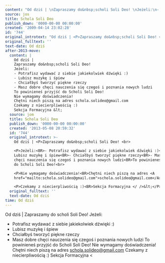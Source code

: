 ```yaml
---
content: "Od dziś | \nZapraszamy do&nbsp;scholi Soli Deo! \nJeżeli:\n- Potrafisz wydawać z siebie jakiekolwiek dźwięki :)\n- Lubisz muzykę i śpiew\n- Chciałbyś tworzyć piękne rzeczy\n- Masz dobre chęci nauczenia się czegoś i poznania nowych ludzi\nTo powinieneś przyjść do Scholi Soli Deo!\nNie wymagamy doświadczenia!\nChętni niech piszą na adres schola.solideo@gmail.com\nCzekamy z niecierpliwością :)\nSekcja Formacyjna &lt;\n\n\n<!--CONTENT FROM OLD SERVER (jos before 2013): Od dziś | \nZapraszamy do&nbsp;scholi Soli Deo! \n\r\n\nJeżeli:\n- Potrafisz wydawać z siebie jakiekolwiek dźwięki :)\n- Lubisz muzykę i śpiew\n- Chciałbyś tworzyć piękne rzeczy\n- Masz dobre chęci nauczenia się czegoś i poznania nowych ludzi\nTo powinieneś przyjść do Scholi Soli Deo!\n\r\n\nNie wymagamy doświadczenia!\nChętni niech piszą na adres schola.solideo@gmail.com\n\r\n\nCzekamy z niecierpliwością :)\nSekcja Formacyjna &lt;\n\n-->"
source: jos
title: Schola Soli Deo
publish_down: '0000-00-00 00:00:00'
created: '2009-04-14 23:02:28'
id: '744'
original_introtext: "Od dziś | <P>Zapraszamy do&nbsp;scholi Soli Deo! <br>\r\n<P>Jeżeli:<BR>- Potrafisz wydawać z siebie jakiekolwiek dźwięki :)<BR>- Lubisz muzykę i śpiew<BR>- Chciałbyś tworzyć piękne rzeczy<BR>- Masz dobre chęci nauczenia się czegoś i poznania nowych ludzi<BR>To powinieneś przyjść do Scholi Soli Deo!<br>\r\n<P>Nie wymagamy doświadczenia!<BR>Chętni niech piszą na adres <A href=\"mailto:schola.solideo@gmail.com\">schola.solideo@gmail.com</A><br>\r\n<P>Czekamy z niecierpliwością :)<BR>Sekcja Formacyjna </ />&lt;</P>"
original_fulltext: ''
text-date: Od dziś
after-2013-move:
  content: |
    Od dziś | 
    Zapraszamy do&nbsp;scholi Soli Deo! 
    Jeżeli:
    - Potrafisz wydawać z siebie jakiekolwiek dźwięki :)
    - Lubisz muzykę i śpiew
    - Chciałbyś tworzyć piękne rzeczy
    - Masz dobre chęci nauczenia się czegoś i poznania nowych ludzi
    To powinieneś przyjść do Scholi Soli Deo!
    Nie wymagamy doświadczenia!
    Chętni niech piszą na adres schola.solideo@gmail.com
    Czekamy z niecierpliwością :)
    Sekcja Formacyjna &lt;
  source: jom
  title: Schola Soli Deo
  publish_down: '0000-00-00 00:00:00'
  created: '2013-05-08 20:59:32'
  id: '744'
  original_introtext: >-
    Od dziś | <P>Zapraszamy do&nbsp;scholi Soli Deo! <br>

    <P>Jeżeli:<BR>- Potrafisz wydawać z siebie jakiekolwiek dźwięki :)<BR>-
    Lubisz muzykę i śpiew<BR>- Chciałbyś tworzyć piękne rzeczy<BR>- Masz dobre
    chęci nauczenia się czegoś i poznania nowych ludzi<BR>To powinieneś przyjść
    do Scholi Soli Deo!<br>

    <P>Nie wymagamy doświadczenia!<BR>Chętni niech piszą na adres <A
    href="mailto:schola.solideo@gmail.com">schola.solideo@gmail.com</A><br>

    <P>Czekamy z niecierpliwością :)<BR>Sekcja Formacyjna </ />&lt;</P>
  original_fulltext: ''
  text-date: Od dziś
time: Od dziś
---
```

Od dziś | 
Zapraszamy do&nbsp;scholi Soli Deo! 
Jeżeli:
- Potrafisz wydawać z siebie jakiekolwiek dźwięki :)
- Lubisz muzykę i śpiew
- Chciałbyś tworzyć piękne rzeczy
- Masz dobre chęci nauczenia się czegoś i poznania nowych ludzi
To powinieneś przyjść do Scholi Soli Deo!
Nie wymagamy doświadczenia!
Chętni niech piszą na adres schola.solideo@gmail.com
Czekamy z niecierpliwością :)
Sekcja Formacyjna &lt;


<!--CONTENT FROM OLD SERVER (jos before 2013): Od dziś | 
Zapraszamy do&nbsp;scholi Soli Deo! 


Jeżeli:
- Potrafisz wydawać z siebie jakiekolwiek dźwięki :)
- Lubisz muzykę i śpiew
- Chciałbyś tworzyć piękne rzeczy
- Masz dobre chęci nauczenia się czegoś i poznania nowych ludzi
To powinieneś przyjść do Scholi Soli Deo!


Nie wymagamy doświadczenia!
Chętni niech piszą na adres schola.solideo@gmail.com


Czekamy z niecierpliwością :)
Sekcja Formacyjna &lt;

-->

<!--{{json:{"created_date":"2009-04-14 23:02:28","publish_down":"0000-00-00 00:00:00","id":"744"}}}-->